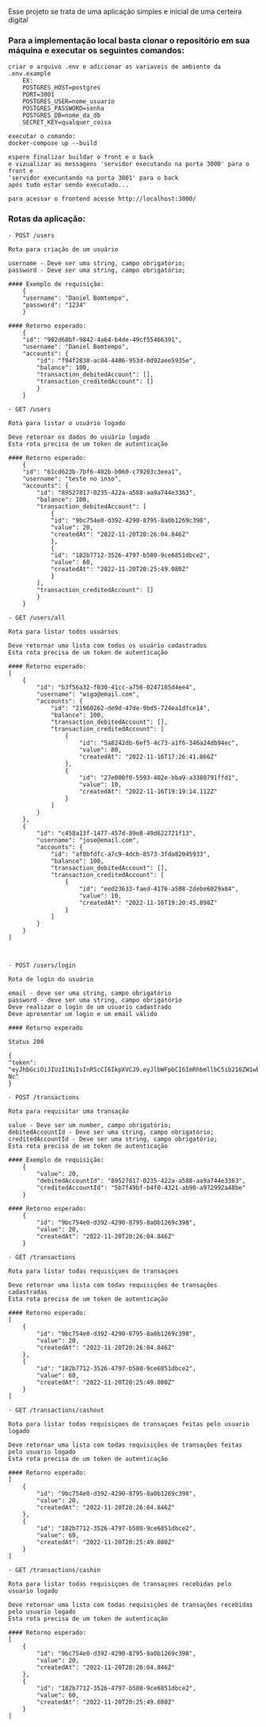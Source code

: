 Esse projeto se trata de uma aplicação simples e inicial de uma certeira digital

### Para a implementação local basta clonar o repositório em sua máquina e executar os seguintes comandos:

    criar o arquivo .env e adicionar as variaveis de ambiente da .env.example
        EX:
        POSTGRES_HOST=postgres
        PORT=3001
        POSTGRES_USER=nome_usuario
        POSTGRES_PASSWORD=senha
        POSTGRES_DB=nome_da_db
        SECRET_KEY=qualquer_coisa

    executar o comando:
    docker-compose up --build

    espere finalizar buildar o front e o back
    e vizualizar as messagens 'servidor executando na porta 3000' para o front e
    'servidor execuntando na porta 3001' para o back
    após tudo estar sendo executado...

    para acessar o frontend acesse http://localhost:3000/

### Rotas da aplicação:

    - POST /users

    Rota para criação de um usuário

    username - Deve ser uma string, campo obrigatório;
    password - Deve ser uma string, campo obrigatório;

    #### Exemplo de requisição:
        {
        "username": "Daniel Bomtempo",
        "password": "1234"
        }

    #### Retorno esperado:
        {
        "id": "902d68bf-9842-4a64-b4de-49cf55466391",
        "username": "Daniel Bomtempo",
        "accounts": {
    	    "id": "f94f2838-ac84-4486-953d-0d92aee5935e",
    	    "balance": 100,
    	    "transaction_debitedAccount": [],
    	    "transaction_creditedAccount": []
            }
        }

    - GET /users

    Rota para listar o usuário logado

    Deve retornar os dados do usuário logado
    Esta rota precisa de um token de autenticação

    #### Retorno esperado:
        {
        "id": "61cd623b-7bf6-402b-b060-c79203c3eea1",
        "username": "teste no inso",
        "accounts": {
    	    "id": "89527817-0235-422a-a588-aa9a744e3363",
    	    "balance": 100,
    	    "transaction_debitedAccount": [
    		    {
    			"id": "9bc754e0-d392-4290-8795-8a0b1269c398",
    			"value": 20,
    			"createdAt": "2022-11-20T20:26:04.846Z"
    		    },
    		    {
    			"id": "182b7712-3526-4797-b580-9ce6851dbce2",
    			"value": 60,
    			"createdAt": "2022-11-20T20:25:49.080Z"
    		    }
    	    ],
    	    "transaction_creditedAccount": []
            }
        }

    - GET /users/all

    Rota para listar todos usuários

    Deve retornar uma lista com todos os usuário cadastrados
    Esta rota precisa de um token de autenticação

    #### Retorno esperado:
    [
        {
            "id": "b3f56a32-f030-41cc-a756-0247165d4ee4",
            "username": "wigo@email.com",
            "accounts": {
                "id": "21960262-de9d-47de-9bd5-724ea1dfce14",
                "balance": 100,
                "transaction_debitedAccount": [],
                "transaction_creditedAccount": [
                    {
                        "id": "5a8242db-6ef5-4c73-a1f6-346a24db94ec",
                        "value": 80,
                        "createdAt": "2022-11-16T17:26:41.866Z"
                    },
                    {
                        "id": "27e000f0-5593-402e-bba9-a3380791ffd1",
                        "value": 10,
                        "createdAt": "2022-11-16T19:19:14.112Z"
                    }
                ]
            }
        },
        {
            "id": "c458a13f-1477-457d-89e8-49d622721f13",
            "username": "jose@email.com",
            "accounts": {
                "id": "af0bfdfc-a7c9-4dcb-8573-3fda82045933",
                "balance": 100,
                "transaction_debitedAccount": [],
                "transaction_creditedAccount": [
                    {
                        "id": "eed23633-faed-4176-a508-2debe6029a84",
                        "value": 10,
                        "createdAt": "2022-11-16T19:20:45.898Z"
                    }
                ]
            }
        }
    ]



    - POST /users/login

    Rota de login do usuário

    email - deve ser uma string, campo obrigatório
    password - deve ser uma string, campo obrigatório
    Deve realizar o login de um usuario cadastrado
    Deve apresentar um login e um email válido

    #### Retorno experado

    Status 200

    {
    "token": "eyJhbGciOiJIUzI1NiIsInR5cCI6IkpXVCJ9.eyJlbWFpbCI6ImRhbmllbC5ib210ZW1wby5zbUBnbWFpbC5jb20iLCJpYXQiOjE2NjgwMTQ2NTcsImV4cCI6MTY2ODEwMTA1Nywic3ViIjoiMTc5MjRlODEtNWEwYy00Mjc0LWJkNDQtMDEzNzRlNDUxODc3In0._5ueH_dloxZvhbfOwOGK9jIeSzfgSqxN4qJQSkFs-Nc"
    }

    - POST /transactions

    Rota para requisitar uma transação

    value - Deve ser um number, campo obrigatório;
    debitedAccountId - Deve ser uma string, campo obrigatório;
    creditedAccountId - Deve ser uma string, campo obrigatório;
    Esta rota precisa de um token de autenticação

    #### Exemplo de requisição:
        {
            "value": 20,
            "debitedAccountId": "89527817-0235-422a-a588-aa9a744e3363",
            "creditedAccountId": "5b7f49bf-b4f0-4321-ab90-a972992a48be"
        }

    #### Retorno esperado:
        {
            "id": "9bc754e0-d392-4290-8795-8a0b1269c398",
            "value": 20,
            "createdAt": "2022-11-20T20:26:04.846Z"
        }

    - GET /transactions

    Rota para listar todas requisiçoes de transaçoes

    Deve retornar uma lista com todas requisições de transações cadastradas
    Esta rota precisa de um token de autenticação

    #### Retorno esperado:
    [
        {
            "id": "9bc754e0-d392-4290-8795-8a0b1269c398",
            "value": 20,
            "createdAt": "2022-11-20T20:26:04.846Z"
        },
        {
            "id": "182b7712-3526-4797-b580-9ce6851dbce2",
            "value": 60,
            "createdAt": "2022-11-20T20:25:49.080Z"
        }
    ]

    - GET /transactions/cashout

    Rota para listar todas requisiçoes de transaçoes feitas pelo usuario logado

    Deve retornar uma lista com todas requisições de transações feitas pelo usuario logado
    Esta rota precisa de um token de autenticação

    #### Retorno esperado:
    [
        {
            "id": "9bc754e0-d392-4290-8795-8a0b1269c398",
            "value": 20,
            "createdAt": "2022-11-20T20:26:04.846Z"
        },
        {
            "id": "182b7712-3526-4797-b580-9ce6851dbce2",
            "value": 60,
            "createdAt": "2022-11-20T20:25:49.080Z"
        }
    ]

    - GET /transactions/cashin

    Rota para listar todas requisiçoes de transaçoes recebidas pelo usuario logado

    Deve retornar uma lista com todas requisições de transações recebidas pelo usuario logado
    Esta rota precisa de um token de autenticação

    #### Retorno esperado:
    [
        {
            "id": "9bc754e0-d392-4290-8795-8a0b1269c398",
            "value": 20,
            "createdAt": "2022-11-20T20:26:04.846Z"
        },
        {
            "id": "182b7712-3526-4797-b580-9ce6851dbce2",
            "value": 60,
            "createdAt": "2022-11-20T20:25:49.080Z"
        }
    ]
